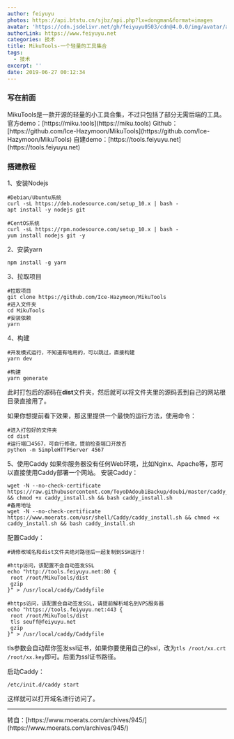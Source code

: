```yaml
---
author: feiyuyu
photos: https://api.btstu.cn/sjbz/api.php?lx=dongman&format=images
avatar: 'https://cdn.jsdelivr.net/gh/feiyuyu0503/cdn@4.0.0/img/avatar/avater.jpg'
authorLink: https://www.feiyuyu.net
categories: 技术
title: MikuTools-一个轻量的工具集合
tags:
  - 技术
excerpt: ''
date: 2019-06-27 00:12:34
---
```


### 写在前面

MikuTools是一款开源的轻量的小工具合集，不过只包括了部分无需后端的工具。官方demo：[](https://miku.tools "https://miku.tools")[https://miku.tools](https://miku.tools) Github：[](https://github.com/Ice-Hazymoon/MikuTools "https://github.com/Ice-Hazymoon/MikuTools")[https://github.com/Ice-Hazymoon/MikuTools](https://github.com/Ice-Hazymoon/MikuTools) 自建demo：[](https://tools.feiyuyu.net "https://tools.feiyuyu.net")[https://tools.feiyuyu.net](https://tools.feiyuyu.net)

### 搭建教程

1、安装Nodejs

    #Debian/Ubuntu系统
    curl -sL https://deb.nodesource.com/setup_10.x | bash -
    apt install -y nodejs git 
    
    #CentOS系统
    curl -sL https://rpm.nodesource.com/setup_10.x | bash -
    yum install nodejs git -y
    

2、安装yarn

    npm install -g yarn
    

3、拉取项目

    #拉取项目
    git clone https://github.com/Ice-Hazymoon/MikuTools
    #进入文件夹
    cd MikuTools
    #安装依赖
    yarn
    

4、构建

    #开发模式运行，不知道有啥用的，可以跳过，直接构建
    yarn dev
    
    #构建
    yarn generate
    

此时打包后的源码在**dist**文件夹，然后就可以将文件夹里的源码丢到自己的网站根目录直接用了。

如果你想提前看下效果，那这里提供一个最快的运行方法，使用命令：

    #进入打包好的文件夹
    cd dist
    #运行端口4567，可自行修改，提前检查端口开放否
    python -m SimpleHTTPServer 4567
    

5、使用Caddy 如果你服务器没有任何Web环境，比如Nginx、Apache等，那可以直接使用Caddy部署一个网站。 安装Caddy：

    wget -N --no-check-certificate https://raw.githubusercontent.com/ToyoDAdoubiBackup/doubi/master/caddy_install.sh && chmod +x caddy_install.sh && bash caddy_install.sh
    #备用地址
    wget -N --no-check-certificate https://www.moerats.com/usr/shell/Caddy/caddy_install.sh && chmod +x caddy_install.sh && bash caddy_install.sh
    

配置Caddy：

    #请修改域名和dist文件夹绝对路径后一起复制到SSH运行！
    
    #http访问，该配置不会自动签发SSL
    echo "http://tools.feiyuyu.net:80 {
     root /root/MikuTools/dist
     gzip
    }" > /usr/local/caddy/Caddyfile
    
    #https访问，该配置会自动签发SSL，请提前解析域名到VPS服务器
    echo "https://tools.feiyuyu.net:443 {
     root /root/MikuTools/dist
     tls seuff@feiyuyu.net
     gzip
    }" > /usr/local/caddy/Caddyfile
    

tls参数会自动帮你签发ssl证书，如果你要使用自己的ssl，改为`tls /root/xx.crt /root/xx.key`即可。后面为ssl证书路径。

启动Caddy：

    /etc/init.d/caddy start
    

这样就可以打开域名进行访问了。

* * *

转自：[](https://www.moerats.com/archives/945/ "https://www.moerats.com/archives/945/")[https://www.moerats.com/archives/945/](https://www.moerats.com/archives/945/)
